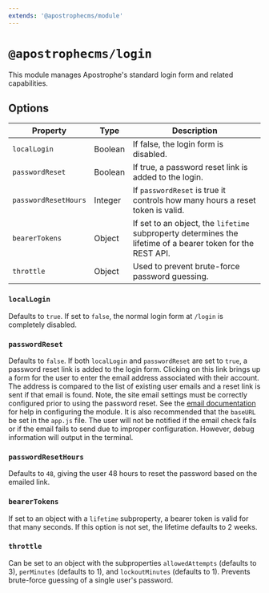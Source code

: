 ```yaml
---
extends: '@apostrophecms/module'
---
```


# `@apostrophecms/login`

<AposRefExtends :module="$frontmatter.extends" />

This module manages Apostrophe's standard login form and related capabilities.

## Options
 
|  Property | Type | Description |
|---|---|---|
|`localLogin` | Boolean | If false, the login form is disabled.|
|`passwordReset` | Boolean | If true, a password reset link is added to the login. |
| `passwordResetHours` | Integer | If `passwordReset` is true it controls how many hours a reset token is valid. |
|`bearerTokens` | Object | If set to an object, the `lifetime` subproperty determines the lifetime of a bearer token for the REST API.| 
|`throttle` | Object | Used to prevent brute-force password guessing.|

### `localLogin`

Defaults to `true`. If set to `false`, the normal login form at `/login` is completely disabled.

### `passwordReset`

Defaults to `false`. If both `localLogin` and `passwordReset` are set to `true`, a password reset link is added to the login form. Clicking on this link brings up a form for the user to enter the email address associated with their account. The address is compared to the list of existing user emails and a reset link is sent if that email is found. Note, the site email settings must be correctly configured prior to using the password reset. See the [email documentation](/guide/front-end-assets.html) for help in configuring the module. It is also recommended that the `baseURL` be set in the `app.js` file. The user will not be notified if the email check fails or if the email fails to send due to improper configuration. However, debug information will output in the terminal.

### `passwordResetHours`

Defaults to `48`, giving the user 48 hours to reset the password based on the emailed link.

### `bearerTokens`

If set to an object with a `lifetime` subproperty, a bearer token is valid for that many seconds. If this option is not set, the lifetime defaults to 2 weeks.

### `throttle`

Can be set to an object with the subproperties `allowedAttempts` (defaults to 3), `perMinutes` (defaults to 1), and `lockoutMinutes` (defaults to 1). Prevents brute-force guessing of a single user's password.
